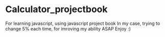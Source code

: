 # Calculator_projectbook
For learning javascript, using javascript project book
In my case, trying to change 5% each time, for imroving my ability ASAP
Enjoy :) 
